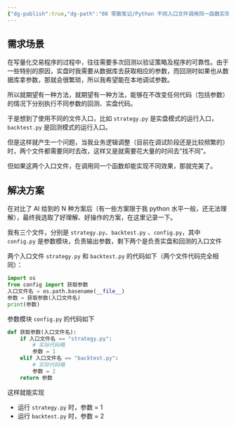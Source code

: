 ```yaml
---
{"dg-publish":true,"dg-path":"08 零散笔记/Python 不同入口文件调用同一函数实现不同效果.md","permalink":"/08 零散笔记/Python 不同入口文件调用同一函数实现不同效果/","created":"2024-10-18","updated":"2024-12-08"}
---
```



## 需求场景

在写量化交易程序的过程中，往往需要多次回测以验证策略及程序的可靠性。由于一些特别的原因，实盘时我需要从数据库去获取相应的参数，而回测时如果也从数据库拿参数，那就会很繁琐，所以我希望能在本地调试参数。

所以就期望有一种方法，就期望有一种方法，能够在不改变任何代码（包括参数）的情况下分别执行不同参数的回测、实盘代码。

于是想到了使用不同的文件入口，比如 `strategy.py` 是实盘模式的运行入口，`backtest.py` 是回测模式的运行入口。

但是这样就产生一个问题，当我业务逻辑调整（目前在调试阶段还是比较频繁的）时，两个文件都需要同时去改，这样又是就需要花大量的时间去“找不同”。

但如果这两个入口文件，在调用同一个函数却能实现不同效果，那就完美了。

## 解决方案

在对比了 AI 给到的 N 种方案后（有一些方案限于我 python 水平一般，还无法理解），最终我选取了好理解、好操作的方案，在这里记录一下。

我有三个文件，分别是 `strategy.py`、`backtest.py` 、`config.py`，其中 `config.py` 是参数模块，负责输出参数，剩下两个是负责实盘和回测的入口文件

两个入口文件 `strategy.py` 和 `backtest.py` 的代码如下（两个文件代码完全相同）：

```python
import os
from config import 获取参数
入口文件名 = os.path.basename(__file__)
参数 = 获取参数(入口文件名)
print(参数)
```

参数模块 `config.py` 的代码如下

```python
def 获取参数(入口文件名):
    if 入口文件名 == "strategy.py":
        # 实际代码略
        参数 = 1
    elif 入口文件名 == "backtest.py":
        # 实际代码略
        参数 = 2
    return 参数
```

这样就能实现
- 运行 `strategy.py` 时，参数 = 1
- 运行 `backtest.py` 时，参数 = 2